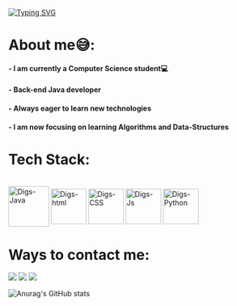 [![Typing SVG](https://readme-typing-svg.demolab.com?font=Fira+Code&weight=700&size=26&pause=1000&color=9E19A9&background=FFFFFF00&width=435&lines=Hey!+Nice+to+have+you+here)](https://git.io/typing-svg)

# About me:sweat_smile::

#### - I am currently a Computer Science student:computer:
#### - Back-end Java developer
#### - Always eager to learn new technologies
#### - I am now focusing on learning Algorithms and Data-Structures

# Tech Stack:
<div style="display: inline_block"><br>
  <img align="center" alt="Digs-Java" height="80" width="80" src="https://cdn.jsdelivr.net/gh/devicons/devicon/icons/java/java-original-wordmark.svg" />
  <img align="center" alt="Digs-html" height="70" width="70" src="https://cdn.jsdelivr.net/gh/devicons/devicon/icons/html5/html5-original.svg" />
  <img align="center" alt="Digs-CSS" height="70" width="70"  src="https://cdn.jsdelivr.net/gh/devicons/devicon/icons/css3/css3-original.svg" />
  <img align="center" alt="Digs-Js" height="70" width="70" src="https://cdn.jsdelivr.net/gh/devicons/devicon/icons/javascript/javascript-original.svg" />
  <img align="center" alt="Digs-Python" height="70" width="70" src="https://cdn.jsdelivr.net/gh/devicons/devicon/icons/python/python-original.svg" />
  
  
  
  
</div>



# Ways to contact me:

  <a href = "manzellateixeira@gmail.com"><img src="https://img.shields.io/badge/-Gmail-%23333?style=for-the-badge&logo=gmail&logoColor=white" target="_blank"></a>
  <a href="https://www.linkedin.com/in/rodrigo-manzella-7b8b0a23b//" target="_blank"><img src="https://img.shields.io/badge/-LinkedIn-%230077B5?style=for-the-badge&logo=linkedin&logoColor=white" target="_blank"></a> 
  <a href="https://www.instagram.com/rodrigo_manzella/" target="_blank"><img src="https://img.shields.io/badge/-Instagram-%23E4405F?style=for-the-badge&logo=instagram&logoColor=white" target="_blank"></a>





![Anurag's GitHub stats](https://github-readme-stats.vercel.app/api?username=RodManzella&show_icons=true&theme=radical)




